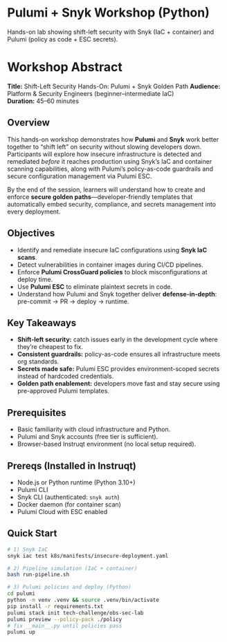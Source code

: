 # Pulumi + Snyk Workshop (Python)

Hands-on lab showing shift-left security with Snyk (IaC + container) and Pulumi (policy as code + ESC secrets).

# Workshop Abstract  
**Title:** Shift-Left Security Hands-On: Pulumi + Snyk Golden Path 
**Audience:** Platform & Security Engineers (beginner–intermediate IaC)  
**Duration:** 45–60 minutes  

## Overview  
This hands-on workshop demonstrates how **Pulumi** and **Snyk** work better together to “shift left” on security without slowing developers down. Participants will explore how insecure infrastructure is detected and remediated *before* it reaches production using Snyk’s IaC and container scanning capabilities, along with Pulumi’s policy-as-code guardrails and secure configuration management via Pulumi ESC.  

By the end of the session, learners will understand how to create and enforce **secure golden paths**—developer-friendly templates that automatically embed security, compliance, and secrets management into every deployment.  

## Objectives  
- Identify and remediate insecure IaC configurations using **Snyk IaC scans**.  
- Detect vulnerabilities in container images during CI/CD pipelines.  
- Enforce **Pulumi CrossGuard policies** to block misconfigurations at deploy time.  
- Use **Pulumi ESC** to eliminate plaintext secrets in code.  
- Understand how Pulumi and Snyk together deliver **defense-in-depth**: pre-commit → PR → deploy → runtime.  

## Key Takeaways  
- **Shift-left security:** catch issues early in the development cycle where they’re cheapest to fix.  
- **Consistent guardrails:** policy-as-code ensures all infrastructure meets org standards.  
- **Secrets made safe:** Pulumi ESC provides environment-scoped secrets instead of hardcoded credentials.  
- **Golden path enablement:** developers move fast and stay secure using pre-approved Pulumi templates.  

## Prerequisites  
- Basic familiarity with cloud infrastructure and Python.  
- Pulumi and Snyk accounts (free tier is sufficient).  
- Browser-based Instruqt environment (no local setup required).  


## Prereqs (Installed in Instruqt)
- Node.js or Python runtime (Python 3.10+)
- Pulumi CLI
- Snyk CLI (authenticated: `snyk auth`)
- Docker daemon (for container scan)
- Pulumi Cloud with ESC enabled

## Quick Start
```bash
# 1) Snyk IaC
snyk iac test k8s/manifests/insecure-deployment.yaml

# 2) Pipeline simulation (IaC + container)
bash run-pipeline.sh

# 3) Pulumi policies and deploy (Python)
cd pulumi
python -m venv .venv && source .venv/bin/activate
pip install -r requirements.txt
pulumi stack init tech-challenge/obs-sec-lab
pulumi preview --policy-pack ./policy
# fix __main__.py until policies pass
pulumi up

